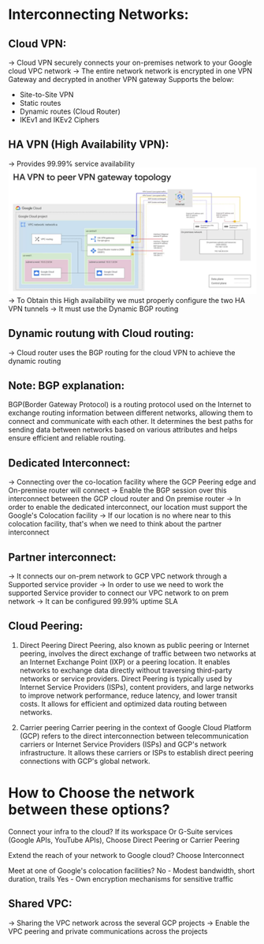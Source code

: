 Interconnecting Networks:
=========================

Cloud VPN:
----------

-> Cloud VPN securely connects your on-premises network to your Google cloud VPC network
-> The entire network network is encrypted in one VPN Gateway and decrypted in another VPN gateway
Supports the below:
* Site-to-Site VPN
* Static routes
* Dynamic routes (Cloud Router)
* IKEv1 and IKEv2 Ciphers

HA VPN (High Availability VPN):
-------------------------------
-> Provides 99.99% service availability
![Alt text](Images/topology.jpg)
-> To Obtain this High availability we must properly configure the two HA VPN tunnels
-> It must use the Dynamic BGP routing

Dynamic routung with Cloud routing:
-----------------------------------
-> Cloud router uses the BGP routing for the cloud VPN to achieve the dynamic routing

Note: BGP explanation:
-----------------------
BGP(Border Gateway Protocol) is a routing protocol used on the Internet to exchange routing information between different networks, allowing them to connect and communicate with each other. It determines the best paths for sending data between networks based on various attributes and helps ensure efficient and reliable routing.

Dedicated Interconnect:
-----------------------
-> Connecting over the co-location facility where the GCP Peering edge and On-premise router will connect
-> Enable the BGP session over this interconnect between the GCP cloud router and On premise router
-> In order to enable the dedicated interconnect, our location must support the Google's Colocation facility
-> If our location is no where near to this colocation facility, that's when we need to think about the partner interconnect

Partner interconnect:
---------------------
-> It connects our on-prem network to GCP VPC network through a Supported service provider
-> In order to use we need to work the supported Service provider to connect our VPC network to on prem network
-> It can be configured 99.99% uptime SLA

Cloud Peering:
--------------
1. Direct Peering 
     Direct Peering, also known as public peering or Internet peering, involves the direct exchange of traffic between two networks at an Internet Exchange Point (IXP) or a peering location. It enables networks to exchange data directly without traversing third-party networks or service providers. Direct Peering is typically used by Internet Service Providers (ISPs), content providers, and large networks to improve network performance, reduce latency, and lower transit costs. It allows for efficient and optimized data routing between networks.

2. Carrier peering
     Carrier peering in the context of Google Cloud Platform (GCP) refers to the direct interconnection between telecommunication carriers or Internet Service Providers (ISPs) and GCP's network infrastructure. It allows these carriers or ISPs to establish direct peering connections with GCP's global network.
     
How to Choose the network between these options?
================================================

Connect your infra to the cloud? 
If its workspace Or G-Suite services (Google APIs, YouTube APIs), Choose Direct Peering or Carrier Peering

Extend the reach of your network to Google cloud?
Choose Interconnect

Meet at one of Google's colocation facilities?
No - Modest bandwidth, short duration, trails
Yes - Own encryption mechanisms for sensitive traffic

Shared VPC:
-----------
-> Sharing the VPC network across the several GCP projects
-> Enable the VPC peering and private communications across the projects  



